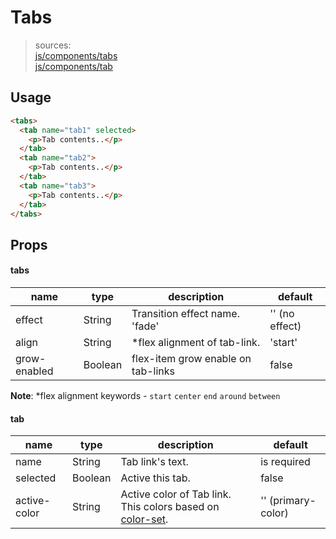 # Tabs
> sources:  
[js/components/tabs](../../src/js/components/tabs.vue)  
[js/components/tab](../../src/js/components/tab.vue)

## Usage
```html
<tabs>
  <tab name="tab1" selected>
    <p>Tab contents..</p>
  </tab>
  <tab name="tab2">
    <p>Tab contents..</p>
  </tab>
  <tab name="tab3">
    <p>Tab contents..</p>
  </tab>
</tabs>
```

## Props
#### tabs
| name | type | description | default |
| ---- | ---- | ----------- | ------- |
| effect | String | Transition effect name. 'fade' | '' (no effect) |
| align | String | \*flex alignment of tab-link. | 'start' |
| grow-enabled | Boolean | flex-item grow enable on tab-links | false |

**Note**: \*flex alignment keywords - `start` `center` `end` `around` `between`

#### tab
| name | type | description | default |
| ---- | ---- | ----------- | ------- |
| name | String | Tab link's text. | is required |
| selected | Boolean | Active this tab. | false |
| active-color | String | Active color of Tab link. This colors based on [color-set](color-set.md). | '' (primary-color) |
